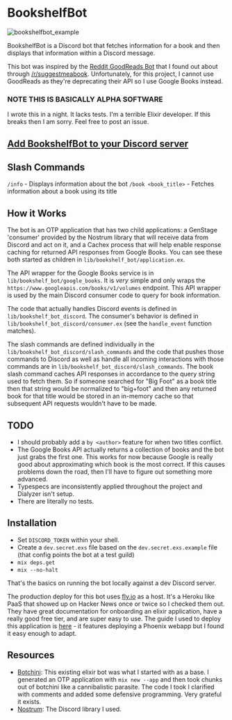# BookshelfBot

![bookshelfbot_example](https://user-images.githubusercontent.com/6774447/124696577-36c2d480-de9a-11eb-8722-9d15bc4795bb.png)

BookshelfBot is a Discord bot that fetches information for a book and then displays that information within a Discord message.

This bot was inspired by the [Reddit GoodReads Bot](https://github.com/rodohanna/reddit-goodreads-bot) that I found out about through [/r/suggestmeabook](https://old.reddit.com/r/suggestmeabook/). Unfortunately, for this project, I cannot use GoodReads as they're deprecating their API so I use Google Books instead.

### NOTE THIS IS BASICALLY ALPHA SOFTWARE

I wrote this in a night. It lacks tests. I'm a terrible Elixir developer. If this breaks then I am sorry. Feel free to post an issue.

## [Add BookshelfBot to your Discord server](https://discord.com/api/oauth2/authorize?client_id=861069894648201228&permissions=2048&scope=bot%20applications.commands)

## Slash Commands

`/info` - Displays information about the bot
`/book <book_title>` - Fetches information about a book using its title

## How it Works

The bot is an OTP application that has two child applications: a GenStage 'consumer' provided by the Nostrum library that will receive data from Discord and act on it, and a Cachex process that will help enable response caching for returned API responses from Google Books. You can see these both started as children in `lib/bookshelf_bot/application.ex`.

The API wrapper for the Google Books service is in `lib/bookshelf_bot/google_books`. It is *very* simple and only wraps the `https://www.googleapis.com/books/v1/volumes` endpoint. This API wrapper is used by the main Discord consumer code to query for book information.

The code that actually handles Discord events is defined in `lib/bookshelf_bot_discord`. The consumer's behavior is defined in `lib/bookshelf_bot_discord/consumer.ex` (see the `handle_event` function matches).

The slash commands are defined individually in the `lib/bookshelf_bot_discord/slash_commands` and the code that pushes those commands to Discord as well as handle all incoming interactions with those commands are in `lib/bookshelf_bot_discord/slash_commands`. The book slash command caches API responses in accordance to the query string used to fetch them. So if someone searched for "Big Foot" as a book title then that string would be normalized to "big+foot" and then any returned book for that title would be stored in an in-memory cache so that subsequent API requests wouldn't have to be made.

## TODO

- I should probably add a `by <author>` feature for when two titles conflict.
- The Google Books API actually returns a collection of books and the bot just grabs the first one. This works for now because Google is really good about approximating which book is the most correct. If this causes problems down the road, then I'll have to figure out something more advanced.
- Typespecs are inconsistently applied throughout the project and Dialyzer isn't setup.
- There are literally no tests.

## Installation

- Set `DISCORD_TOKEN` within your shell.
- Create a `dev.secret.exs` file based on the `dev.secret.exs.example` file (that config points the bot at a test guild)
- `mix deps.get`
- `mix --no-halt`

That's the basics on running the bot locally against a dev Discord server.

The production deploy for this bot uses [fly.io]() as a host. It's a Heroku like PaaS that showed up on Hacker News once or twice so I checked them out. They have great documentation for onboarding an elixir application, have a really good free tier, and are super easy to use. The guide I used to deploy this application is [here](https://fly.io/docs/getting-started/elixir/#viewing-the-deployed-app) - it features deploying a Phoenix webapp but I found it easy enough to adapt.

## Resources

- [Botchini](https://github.com/lucapasquale/botchini): This existing elixir bot was what I started with as a base. I generated an OTP application with `mix new --app` and then took chunks out of botchini like a cannibalistic parasite. The code I took I clarified with comments and added some defensive programming. Very grateful it exists.
- [Nostrum](https://github.com/Kraigie/nostrum): The Discord library I used.
